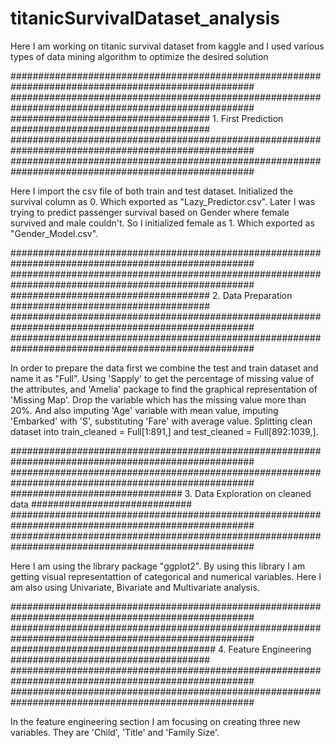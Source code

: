 # titanicSurvivalDataset_analysis
Here I am working on titanic survival dataset from kaggle and I used various types of data mining algorithm to optimize the desired solution

####################################################################################################
####################################################################################################
####################################   1. First Prediction      ####################################
####################################################################################################
####################################################################################################

Here I import the csv file of both train and test dataset. Initialized the survival column as 0. Which exported as "Lazy_Predictor.csv".
Later I was trying to predict passenger survival based on Gender where female survived and male couldn't. So I initialized female as 1.
Which exported as "Gender_Model.csv".



####################################################################################################
####################################################################################################
####################################   2. Data Preparation      ####################################
####################################################################################################
####################################################################################################

In order to prepare the data first we combine the test and train dataset and name it as "Full". Using 'Sapply' to get the percentage of missing value
of the attributes, and 'Amelia' package to find the graphical representation of 'Missing Map'. Drop the variable which has the missing value more than
20%. And also imputing 'Age' variable with mean value, imputing 'Embarked' with 'S', substituting 'Fare' with average value. Splitting clean dataset 
into train_cleaned = Full[1:891,] and test_cleaned = Full[892:1039,]. 


####################################################################################################
####################################################################################################
###############################  3. Data Exploration on cleaned data   #############################
####################################################################################################
####################################################################################################

Here I am using the library package "ggplot2". By using this library I am getting visual representattion of categorical and numerical variables.
Here I am also using Univariate, Bivariate and Multivariate analysis.

####################################################################################################
####################################################################################################
#####################################  4. Feature Engineering   ####################################
####################################################################################################
####################################################################################################

In the feature engineering section I am focusing on creating three new variables. They are 'Child', 'Title' and 'Family Size'.



























